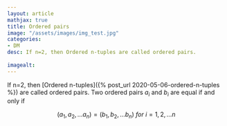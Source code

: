 ```yaml
---
layout: article
mathjax: true
title: Ordered pairs
image: "/assets/images/img_test.jpg"
categories:
- DM
desc: If n=2, then Ordered n-tuples are called ordered pairs.
 
imagealt: 
---
```


If n=2, then [Ordered n-tuples]({% post_url 2020-05-06-ordered-n-tuples %}) are called ordered pairs.
Two ordered pairs $a_i$ and $b_i$ are equal if and only if

































































































































































































































































































































































$$(a_1, a_2, \dots a_n) = (b_1, b_2, \dots b_n)\ for\ i=1,2, \dots n$$
































































































































































































































































































































































